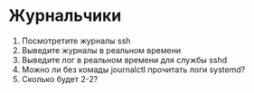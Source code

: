 # Журнальчики

1. Посмотретите журналы ssh
2. Выведите журналы в реальном времени
3. Выведите лог в реальном времени для службы sshd
4. Можно ли без комады journalctl прочитать логи systemd?
5. Сколько будет 2-2?